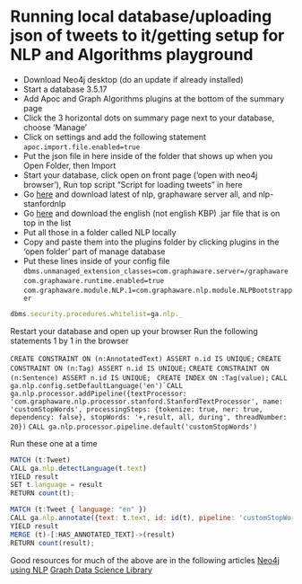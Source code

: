 # Running local database/uploading json of tweets to it/getting setup for NLP and Algorithms playground

- Download Neo4j desktop (do an update if already installed)
- Start a database 3.5.17
- Add Apoc and Graph Algorithms plugins at the bottom of the summary page
- Click the 3 horizontal dots on summary page next to your database, choose ‘Manage’
- Click on settings and add the following statement
    `apoc.import.file.enabled=true`
- Put the json file in here inside of the folder that shows up when you Open Folder, then Import
- Start your database, click open on front page (‘open with neo4j browser’), Run top script “Script for loading tweets” in here
- Go [here](https://products.graphaware.com/) and download latest of nlp, graphaware server all, and nlp-stanfordnlp
- Go [here](https://stanfordnlp.github.io/CoreNLP/#download) and download the english (not english KBP) .jar file that is on top in the list
- Put all those in a folder called NLP locally
- Copy and paste them into the plugins folder by clicking plugins in the ‘open folder’ part of manage database
- Put these lines inside of your config file
```dbms.unmanaged_extension_classes=com.graphaware.server=/graphaware```
```com.graphaware.runtime.enabled=true```
```com.graphaware.module.NLP.1=com.graphaware.nlp.module.NLPBootstrapper```

```javascript
dbms.security.procedures.whitelist=ga.nlp._
```
Restart your database and open up your browser Run the following statements 1 by 1 in the browser

```CREATE CONSTRAINT ON (n:AnnotatedText) ASSERT n.id IS UNIQUE;```
```CREATE CONSTRAINT ON (n:Tag) ASSERT n.id IS UNIQUE;```
```CREATE CONSTRAINT ON (n:Sentence) ASSERT n.id IS UNIQUE; ```
```CREATE INDEX ON :Tag(value);```
```CALL ga.nlp.config.setDefaultLanguage('en')`CALL ga.nlp.processor.addPipeline({textProcessor: 'com.graphaware.nlp.processor.stanford.StanfordTextProcessor', name: 'customStopWords', processingSteps: {tokenize: true, ner: true, dependency: false}, stopWords: '+,result, all, during', threadNumber: 20})```
```CALL ga.nlp.processor.pipeline.default('customStopWords')```

Run these one at a time
```javascript
MATCH (t:Tweet)
CALL ga.nlp.detectLanguage(t.text)
YIELD result
SET t.language = result
RETURN count(t);
```

```javascript
MATCH (t:Tweet { language: "en" })
CALL ga.nlp.annotate({text: t.text, id: id(t), pipeline: 'customStopWords'})
YIELD result
MERGE (t)-[:HAS_ANNOTATED_TEXT]->(result)
RETURN count(result);
```




Good resources for much of the above are in the following articles
[Neo4j using NLP](https://medium.com/neo4j/using-nlp-in-neo4j-ac40bc92196f)
[Graph Data Science Library](https://medium.com/neo4j/the-graph-algorithms-playground-and-graph-data-science-library-69575a0fb329)


